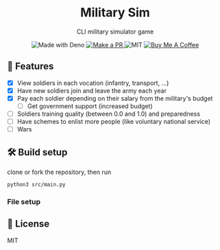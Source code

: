<h1 align="center">Military Sim</h1>
<p align="center">CLI military simulator game</p>

<p align="center">
  <img src="https://img.shields.io/badge/Made%20With-Python-black?style=flat-square&" alt="Made with Deno" />
  <a href="http://makeapullrequest.com/">
    <img src="https://img.shields.io/badge/PRs-welcome-brightgreen.svg?style=flat-square" alt="Make a PR" />
  </a>
  <img src="https://img.shields.io/github/license/ninest/military-sim?style=flat-square" alt="MIT" />
  <a href="https://www.buymeacoffee.com/ninest">
    <img src="https://img.shields.io/badge/Donate-Buy%20Me%20A%20Coffee-orange.svg?style=flat-square" alt="Buy Me A Coffee">
  </a>
</p>



## 🚀 Features
- [x] View soldiers in each vocation (infantry, transport, ...)
- [x] Have new soldiers join and leave the army each year
- [x] Pay each soldier depending on their salary from the military's budget
  - [ ] Get government support (increased budget)
- [ ] Soldiers training quality (between 0.0 and 1.0) and preparedness
- [ ] Have schemes to enlist more people (like voluntary national service)
- [ ] Wars

## 🛠 Build setup
clone or fork the repository, then run

```
python3 src/main.py
```

### File setup


## 📜 License
MIT